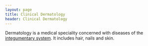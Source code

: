 ```yaml
---
layout: page
title: Clinical Dermatology
header: Clinical Dermatology
---
```


Dermatology is a medical speciality concerned with diseases of the [integumentary system](http://en.wikipedia.org/wiki/Integumentary_system). It includes hair, nails and skin.
